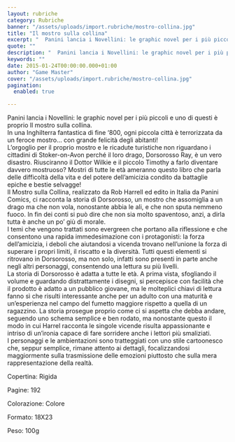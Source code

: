 ```yaml
---
layout: rubriche
category: Rubriche
banner: "/assets/uploads/import.rubriche/mostro-collina.jpg"
title: "Il mostro sulla collina"
excerpt: "  Panini lancia i Novellini: le graphic novel per i più piccoli e uno di questi è proprio Il mostro sulla collina. In una Inghilterra fantastica di fine ‘800, ogni piccola città è terrorizzata da un feroce mostro… con grande felicità degli abitanti! L’orgoglio per il proprio mostro e le ricadute turistiche non riguardano i [&hellip"
quote: ""
description: "  Panini lancia i Novellini: le graphic novel per i più piccoli e uno di questi è proprio Il mostro sulla collina. In una Inghilterra fantastica di fine ‘800, ogni piccola città è terrorizzata da un feroce mostro… con grande felicità degli abitanti! L’orgoglio per il proprio mostro e le ricadute turistiche non riguardano i [&hellip"
keywords: ""
date: 2015-01-24T00:00:00.000+01:00
author: "Game Master"
cover: "/assets/uploads/import.rubriche/mostro-collina.jpg"
pagination:
  enabled: true

---
```


[](https://hotmc.com/wp-content/uploads/2015/01/mostro-collina.jpg)

Panini lancia i Novellini: le graphic novel per i più piccoli e uno di questi è proprio Il mostro sulla collina.  
In una Inghilterra fantastica di fine ‘800, ogni piccola città è terrorizzata da un feroce mostro… con grande felicità degli abitanti!  
L’orgoglio per il proprio mostro e le ricadute turistiche non riguardano i cittadini di Stoker-on-Avon perché il loro drago, Dorsorosso Ray, è un vero disastro. Riusciranno il Dottor Wilkie e il piccolo Timothy a farlo diventare davvero mostruoso? Mostri di tutte le età ameranno questo libro che parla delle difficoltà della vita e del potere dell’amicizia condito da battaglie epiche e bestie selvagge!  
Il Mostro sulla Collina, realizzato da Rob Harrell ed edito in Italia da Panini Comics, ci racconta la storia di Dorsorosso, un mostro che assomiglia a un drago ma che non vola, nonostante abbia le ali, e che non sputa nemmeno fuoco. In fin dei conti si può dire che non sia molto spaventoso, anzi, a dirla tutta è anche un po’ giù di morale.  
I temi che vengono trattati sono evergreen che portano alla riflessione e che consentono una rapida immedesimazione con i protagonisti: la forza dell’amicizia, i deboli che aiutandosi a vicenda trovano nell’unione la forza di superare i propri limiti, il riscatto e la diversità. Tutti questi elementi si ritrovano in Dorsorosso, ma non solo, infatti sono presenti in parte anche negli altri personaggi, consentendo una lettura su più livelli.  
La storia di Dorsorosso è adatta a tutte le età. A prima vista, sfogliando il volume e guardando distrattamente i disegni, si percepisce con facilità che il prodotto è adatto a un pubblico giovane, ma le molteplici chiavi di lettura fanno sì che risulti interessante anche per un adulto con una maturità e un’esperienza nel campo del fumetto maggiore rispetto a quella di un ragazzino. La storia prosegue proprio come ci si aspetta che debba andare, seguendo uno schema semplice e ben rodato, ma nonostante questo il modo in cui Harrel racconta le singole vicende risulta appassionante e intriso di un’ironia capace di fare sorridere anche i lettori più smaliziati.  
I personaggi e le ambientazioni sono tratteggiati con uno stile cartoonesco che, seppur semplice, rimane attento ai dettagli, focalizzandosi maggiormente sulla trasmissione delle emozioni piuttosto che sulla mera rappresentazione della realtà.

Copertina: Rigida

Pagine: 192

Colorazione: Colore

Formato: 18X23

Peso: 100g